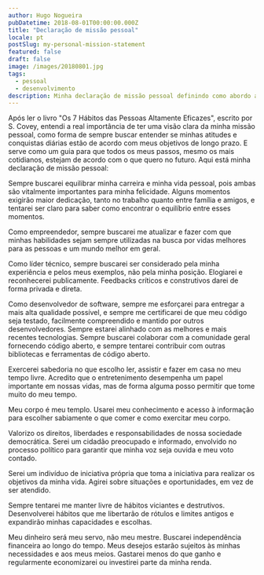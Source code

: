 ```yaml
---
author: Hugo Nogueira
pubDatetime: 2018-08-01T00:00:00.000Z
title: "Declaração de missão pessoal"
locale: pt
postSlug: my-personal-mission-statement
featured: false
draft: false
image: /images/20180801.jpg
tags:
  - pessoal
  - desenvolvimento
description: Minha declaração de missão pessoal definindo como abordo a vida, trabalho, relacionamentos e crescimento pessoal, inspirada pelos princípios de Stephen Covey.
---
```


Após ler o livro "Os 7 Hábitos das Pessoas Altamente Eficazes", escrito por S. Covey, entendi a real importância de ter uma visão clara da minha missão pessoal, como forma de sempre buscar entender se minhas atitudes e conquistas diárias estão de acordo com meus objetivos de longo prazo. E serve como um guia para que todos os meus passos, mesmo os mais cotidianos, estejam de acordo com o que quero no futuro. Aqui está minha declaração de missão pessoal:

Sempre buscarei equilibrar minha carreira e minha vida pessoal, pois ambas são vitalmente importantes para minha felicidade. Alguns momentos exigirão maior dedicação, tanto no trabalho quanto entre família e amigos, e tentarei ser claro para saber como encontrar o equilíbrio entre esses momentos.

Como empreendedor, sempre buscarei me atualizar e fazer com que minhas habilidades sejam sempre utilizadas na busca por vidas melhores para as pessoas e um mundo melhor em geral.

Como líder técnico, sempre buscarei ser considerado pela minha experiência e pelos meus exemplos, não pela minha posição. Elogiarei e reconhecerei publicamente. Feedbacks críticos e construtivos darei de forma privada e direta.

Como desenvolvedor de software, sempre me esforçarei para entregar a mais alta qualidade possível, e sempre me certificarei de que meu código seja testado, facilmente compreendido e mantido por outros desenvolvedores. Sempre estarei alinhado com as melhores e mais recentes tecnologias. Sempre buscarei colaborar com a comunidade geral fornecendo código aberto, e sempre tentarei contribuir com outras bibliotecas e ferramentas de código aberto.

Exercerei sabedoria no que escolho ler, assistir e fazer em casa no meu tempo livre. Acredito que o entretenimento desempenha um papel importante em nossas vidas, mas de forma alguma posso permitir que tome muito do meu tempo.

Meu corpo é meu templo. Usarei meu conhecimento e acesso à informação para escolher sabiamente o que comer e como exercitar meu corpo.

Valorizo os direitos, liberdades e responsabilidades de nossa sociedade democrática. Serei um cidadão preocupado e informado, envolvido no processo político para garantir que minha voz seja ouvida e meu voto contado.

Serei um indivíduo de iniciativa própria que toma a iniciativa para realizar os objetivos da minha vida. Agirei sobre situações e oportunidades, em vez de ser atendido.

Sempre tentarei me manter livre de hábitos viciantes e destrutivos. Desenvolverei hábitos que me libertarão de rótulos e limites antigos e expandirão minhas capacidades e escolhas.

Meu dinheiro será meu servo, não meu mestre. Buscarei independência financeira ao longo do tempo. Meus desejos estarão sujeitos às minhas necessidades e aos meus meios. Gastarei menos do que ganho e regularmente economizarei ou investirei parte da minha renda.